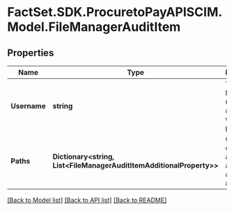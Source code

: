 # FactSet.SDK.ProcuretoPayAPISCIM.Model.FileManagerAuditItem

## Properties

Name | Type | Description | Notes
------------ | ------------- | ------------- | -------------
**Username** | **string** | The FactSet username associated with the file paths. | 
**Paths** | **Dictionary&lt;string, List&lt;FileManagerAuditItemAdditionalProperty&gt;&gt;** | Object containing all file paths and their associated attributes. | 

[[Back to Model list]](../README.md#documentation-for-models) [[Back to API list]](../README.md#documentation-for-api-endpoints) [[Back to README]](../README.md)

